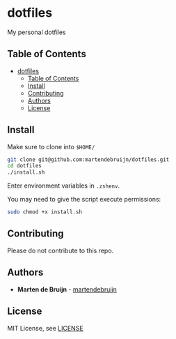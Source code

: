 # dotfiles

My personal dotfiles

## Table of Contents

- [dotfiles](#dotfiles)
  - [Table of Contents](#table-of-contents)
  - [Install](#install)
  - [Contributing](#contributing)
  - [Authors](#authors)
  - [License](#license)

## Install

Make sure to clone into `$HOME/`

```sh
git clone git@github.com:martendebruijn/dotfiles.git
cd dotfiles
./install.sh
```

Enter environment variables in `.zshenv`.

You may need to give the script execute permissions:

```sh
sudo chmod +x install.sh
```

## Contributing

Please do not contribute to this repo.

## Authors

- **Marten de Bruijn** - [martendebruijn](https://github.com/martendebruijn)

## License

MIT License, see [LICENSE](/LICENSE)
